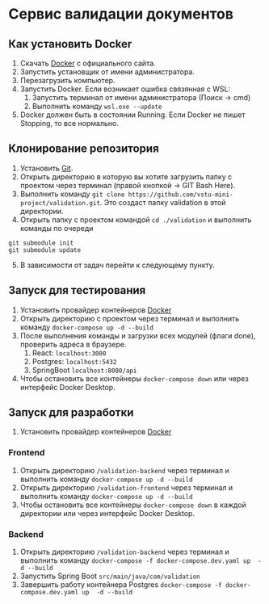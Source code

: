 # Сервис валидации документов
## Как установить Docker
1. Скачать [Docker](https://www.docker.com/) с официального сайта.
2. Запустить установщик от имени администратора.
3. Перезагрузить компьютер.
4. Запустить Docker. Если возникает ошибка связянная с WSL:
   1. Запустить терминал от имени администратора (Поиск -> cmd)
   2. Выполнить команду `wsl.exe --update`
5. Docker должен быть в состоянии Running. Если Docker не пишет Stopping, то все нормально.
## Клонирование репозитория
1. Установить [Git](https://git-scm.com/).
2. Открыть директорию в которую вы хотите загрузить папку с проектом через терминал (правой кнопкой -> GIT Bash Here).
3. Выполнить команду `git clone https://github.com/vstu-mini-project/validation.git`. Это создаст папку validation в этой директории.
4. Открыть папку с проектом командой `cd ./validation` и выполнить команды по очереди
```
git submodule init
git submodule update
```
5. В зависимости от задач перейти к следующему пункту.
## Запуск для тестирования
1. Установить провайдер контейнеров [Docker](https://www.docker.com/)
2. Открыть директорию с проектом через терминал и выполнить команду
`docker-compose up -d --build`
3. После выполнения команды и загрузки всех модулей (флаги done), проверить адреса в браузере.
   1. React: `localhost:3000`
   2. Postgres: `localhost:5432`
   3. SpringBoot `localhost:8080/api`
4. Чтобы остановить все контейнеры `docker-compose down` или через интерфейс Docker Desktop.
## Запуск для разработки
1. Установить провайдер контейнеров [Docker](https://www.docker.com/)
### Frontend
1. Открыть директорию `/validation-backend` через терминал и выполнить команду
`docker-compose up -d --build`
2. Открыть директорию `/validation-frontend` через терминал и выполнить команду
`docker-compose up -d --build`
3. Чтобы остановить все контейнеры `docker-compose down` в каждой директории или через интерфейс Docker Desktop.
### Backend
1. Открыть директорию `/validation-backend` через терминал и выполнить команду
`docker-compose -f docker-compose.dev.yaml up  -d --build`
2. Запустить Spring Boot `src/main/java/com/validation`
3. Завершить работу контейнера Postgres
`docker-compose -f docker-compose.dev.yaml up  -d --build`
